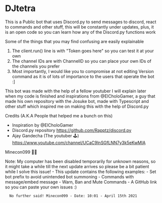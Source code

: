 # DJtetra
This is a Public bot that uses Discord.py to send messages to discord, react to commands and other stuff, this will be constantly under updates, plus, it is an open code so you can learn how any of the Discord.py functions work

Some of the things that you may find confusing are easily explainable
1. The client.run() line is with "Token goes here" so you can test it at your own
2. The channel IDs are with ChannelID so you can place your own IDs of the channels you prefer
3. Most importantly, I would like you to compromise at not editing Version command as it is of lots of importance to the users that operate the bot :]

This bot was made with the help of a fellow youtuber I will explain later when my code is finished and inspirations from @ElCholoGamer, a guy that made his own repository with the Josuke bot, made with Typescript and other stuff which inspired me on making this with the help of Discord.py

Credits (A.K.A People that helped me a bunch on this)
- Inspiration by @ElCholoGamer
- Discord.py repository https://github.com/Rapptz/discord.py
- Ajay Gandecha (The youtuber 🕹️) https://www.youtube.com/channel/UCaC9lnSGfLNN7y3k5eKwMlA

Minecon099 👷‍♂️

Note: My computer has been disabled temporarily for unknown reasons, so it might take a while till the next update arrives so please be a bit patient while I solve this issue!
      - This update contains the following examples:
          - Set bot prefix to avoid unintended bot summoning
          - Commands with message/embed message
          - Warn, Ban and Mute Commands
          - A GitHub link so you can paste your own issues :)
      
      No further said! Minecon099 - Date: 10:01 - April 15th 2021
